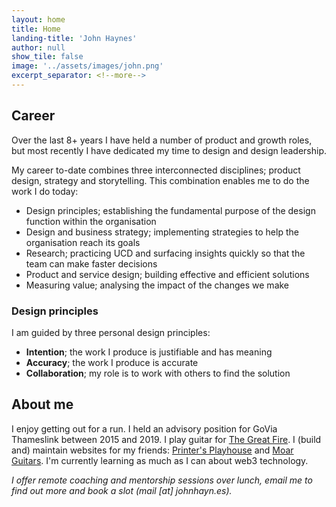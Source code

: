 ```yaml
---
layout: home
title: Home
landing-title: 'John Haynes'
author: null
show_tile: false
image: '../assets/images/john.png'
excerpt_separator: <!--more-->
---
```


## Career

Over the last 8+ years I have held a number of product and growth roles, but most recently I have dedicated my time to design and design leadership.

My career to-date combines three interconnected disciplines; product design, strategy and storytelling. This combination enables me to do the work I do today:

* Design principles; establishing the fundamental purpose of the design function within the organisation
* Design and business strategy; implementing strategies to help the organisation reach its goals
* Research; practicing UCD and surfacing insights quickly so that the team can make faster decisions
* Product and service design; building effective and efficient solutions
* Measuring value; analysing the impact of the changes we make

### Design principles

I am guided by three personal design principles:

* **Intention**; the work I produce is justifiable and has meaning
* **Accuracy**; the work I produce is accurate
* **Collaboration**; my role is to work with others to find the solution

## About me

I enjoy getting out for a run. I held an advisory position for GoVia Thameslink between 2015 and 2019. I play guitar for <a href="https://thegreatfire.co.uk">The Great Fire</a>. I (build and) maintain websites for my friends: <a href="http://printersplayhouse.co.uk">Printer's Playhouse</a> and <a href="http://moarguitars.com">Moar Guitars</a>. I'm currently learning as much as I can about web3 technology.

*I offer remote coaching and mentorship sessions over lunch, email me to find out more and book a slot (mail [at] johnhayn.es).*